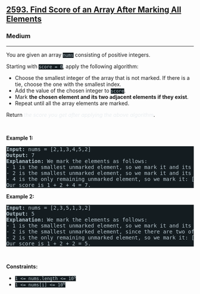 <h2><a href="https://leetcode.com/problems/find-score-of-an-array-after-marking-all-elements/">2593. Find Score of an Array After Marking All Elements</a></h2><h3>Medium</h3><hr><div style="border-color: rgb(91, 119, 134) !important;"><p style="border-color: rgb(91, 119, 134) !important;">You are given an array <code style="background-color: rgb(20, 28, 32) !important; color: rgb(183, 198, 205) !important; border-color: rgb(83, 109, 121) !important;">nums</code> consisting of positive integers.</p>

<p style="border-color: rgb(91, 119, 134) !important;">Starting with <code style="background-color: rgb(20, 28, 32) !important; color: rgb(183, 198, 205) !important; border-color: rgb(83, 109, 121) !important;">score = 0</code>, apply the following algorithm:</p>

<ul style="border-color: rgb(91, 119, 134) !important;">
	<li style="border-color: rgb(91, 119, 134) !important;">Choose the smallest integer of the array that is not marked. If there is a tie, choose the one with the smallest index.</li>
	<li style="border-color: rgb(91, 119, 134) !important;">Add the value of the chosen integer to <code style="background-color: rgb(20, 28, 32) !important; color: rgb(183, 198, 205) !important; border-color: rgb(83, 109, 121) !important;">score</code>.</li>
	<li style="border-color: rgb(91, 119, 134) !important;">Mark <strong style="border-color: rgb(91, 119, 134) !important;">the chosen element and its two adjacent elements if they exist</strong>.</li>
	<li style="border-color: rgb(91, 119, 134) !important;">Repeat until all the array elements are marked.</li>
</ul>

<p style="border-color: rgb(91, 119, 134) !important;">Return <em style="color: rgb(234, 238, 241) !important; border-color: rgb(91, 119, 134) !important;">the score you get after applying the above algorithm</em>.</p>

<p style="border-color: rgb(91, 119, 134) !important;">&nbsp;</p>
<p style="border-color: rgb(91, 119, 134) !important;"><strong class="example" style="border-color: rgb(91, 119, 134) !important;">Example 1:</strong></p>

<pre style="background-color: rgb(20, 28, 32) !important; color: rgb(182, 198, 206) !important; border-color: rgb(83, 109, 122) !important;"><strong style="border-color: rgb(83, 109, 122) !important;">Input:</strong> nums = [2,1,3,4,5,2]
<strong style="border-color: rgb(83, 109, 122) !important;">Output:</strong> 7
<strong style="border-color: rgb(83, 109, 122) !important;">Explanation:</strong> We mark the elements as follows:
- 1 is the smallest unmarked element, so we mark it and its two adjacent elements: [<u style="border-color: rgb(83, 109, 122) !important;">2</u>,<u style="border-color: rgb(83, 109, 122) !important;">1</u>,<u style="border-color: rgb(83, 109, 122) !important;">3</u>,4,5,2].
- 2 is the smallest unmarked element, so we mark it and its left adjacent element: [<u style="border-color: rgb(83, 109, 122) !important;">2</u>,<u style="border-color: rgb(83, 109, 122) !important;">1</u>,<u style="border-color: rgb(83, 109, 122) !important;">3</u>,4,<u style="border-color: rgb(83, 109, 122) !important;">5</u>,<u style="border-color: rgb(83, 109, 122) !important;">2</u>].
- 4 is the only remaining unmarked element, so we mark it: [<u style="border-color: rgb(83, 109, 122) !important;">2</u>,<u style="border-color: rgb(83, 109, 122) !important;">1</u>,<u style="border-color: rgb(83, 109, 122) !important;">3</u>,<u style="border-color: rgb(83, 109, 122) !important;">4</u>,<u style="border-color: rgb(83, 109, 122) !important;">5</u>,<u style="border-color: rgb(83, 109, 122) !important;">2</u>].
Our score is 1 + 2 + 4 = 7.
</pre>

<p style="border-color: rgb(91, 119, 134) !important;"><strong class="example" style="border-color: rgb(91, 119, 134) !important;">Example 2:</strong></p>

<pre style="background-color: rgb(20, 28, 32) !important; color: rgb(182, 198, 206) !important; border-color: rgb(83, 109, 122) !important;"><strong style="border-color: rgb(83, 109, 122) !important;">Input:</strong> nums = [2,3,5,1,3,2]
<strong style="border-color: rgb(83, 109, 122) !important;">Output:</strong> 5
<strong style="border-color: rgb(83, 109, 122) !important;">Explanation:</strong> We mark the elements as follows:
- 1 is the smallest unmarked element, so we mark it and its two adjacent elements: [2,3,<u style="border-color: rgb(83, 109, 122) !important;">5</u>,<u style="border-color: rgb(83, 109, 122) !important;">1</u>,<u style="border-color: rgb(83, 109, 122) !important;">3</u>,2].
- 2 is the smallest unmarked element, since there are two of them, we choose the left-most one, so we mark the one at index 0 and its right adjacent element: [<u style="border-color: rgb(83, 109, 122) !important;">2</u>,<u style="border-color: rgb(83, 109, 122) !important;">3</u>,<u style="border-color: rgb(83, 109, 122) !important;">5</u>,<u style="border-color: rgb(83, 109, 122) !important;">1</u>,<u style="border-color: rgb(83, 109, 122) !important;">3</u>,2].
- 2 is the only remaining unmarked element, so we mark it: [<u style="border-color: rgb(83, 109, 122) !important;">2</u>,<u style="border-color: rgb(83, 109, 122) !important;">3</u>,<u style="border-color: rgb(83, 109, 122) !important;">5</u>,<u style="border-color: rgb(83, 109, 122) !important;">1</u>,<u style="border-color: rgb(83, 109, 122) !important;">3</u>,<u style="border-color: rgb(83, 109, 122) !important;">2</u>].
Our score is 1 + 2 + 2 = 5.
</pre>

<p style="border-color: rgb(91, 119, 134) !important;">&nbsp;</p>
<p style="border-color: rgb(91, 119, 134) !important;"><strong style="border-color: rgb(91, 119, 134) !important;">Constraints:</strong></p>

<ul style="border-color: rgb(91, 119, 134) !important;">
	<li style="border-color: rgb(91, 119, 134) !important;"><code style="background-color: rgb(20, 28, 32) !important; color: rgb(183, 198, 205) !important; border-color: rgb(83, 109, 121) !important;">1 &lt;= nums.length &lt;= 10<sup style="border-color: rgb(83, 109, 121) !important;">5</sup></code></li>
	<li style="border-color: rgb(91, 119, 134) !important;"><code style="background-color: rgb(20, 28, 32) !important; color: rgb(183, 198, 205) !important; border-color: rgb(83, 109, 121) !important;">1 &lt;= nums[i] &lt;= 10<sup style="border-color: rgb(83, 109, 121) !important;">6</sup></code></li>
</ul>
</div>